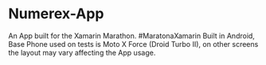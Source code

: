 # Numerex-App
An App built for the Xamarin Marathon. #MaratonaXamarin
Built in Android, Base Phone used on tests is Moto X Force (Droid Turbo II), on other screens the layout may vary affecting the App usage.

